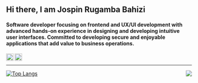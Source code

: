 ## Hi there, I am Jospin Rugamba Bahizi

#### Software developer focusing on frontend and UX/UI development with advanced hands-on experience in designing and developing intuitive user interfaces. Committed to developing secure and enjoyable applications that add value to business operations.


[<img align="left" alt="Jospin Rugamba Bahizi | Twitter" width="20px"  src="https://cdn.jsdelivr.net/npm/simple-icons@v3/icons/twitter.svg" />][twitter] 
[<img align="left" alt="Jospin Rugamba Bahizi | LinkedIn" width="20px" src="https://cdn.jsdelivr.net/npm/simple-icons@v3/icons/linkedin.svg" />][linkedin] 
<br>

---

<a href="https://github.com/jospinbahizi">
  <img align="right" src="https://github-readme-stats.vercel.app/api?username=jospinbahizi&show_icons=true&hide_border=true&theme=nord&inlude_all_commits=true&count_private=true&show_owner=true" />
</a>

[![Top Langs](https://github-readme-stats.vercel.app/api/top-langs/?username=jospinbahizi&langs_count=10&theme=nord&hide_border=true)](https://github.com/jospinbahizi)



[twitter]: https://twitter.com/jospinrugamba
[linkedin]: https://linkedin.com/in/jospinbahizi


